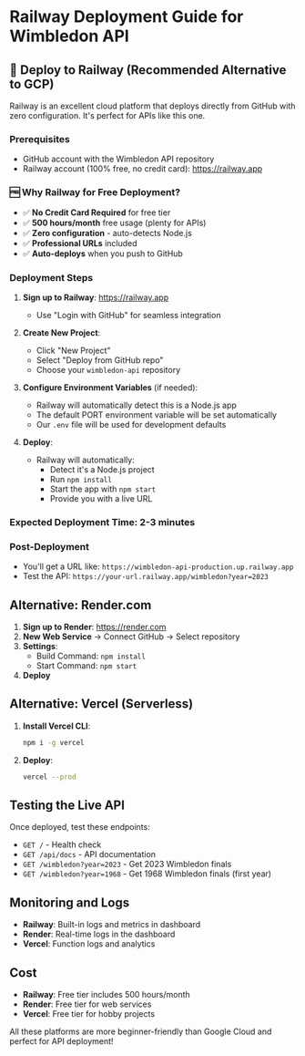 # Railway Deployment Guide for Wimbledon API

## 🚀 Deploy to Railway (Recommended Alternative to GCP)

Railway is an excellent cloud platform that deploys directly from GitHub with zero configuration. It's perfect for APIs like this one.

### Prerequisites
- GitHub account with the Wimbledon API repository
- Railway account (100% free, no credit card): https://railway.app

### 🆓 Why Railway for Free Deployment?
- ✅ **No Credit Card Required** for free tier
- ✅ **500 hours/month** free usage (plenty for APIs)
- ✅ **Zero configuration** - auto-detects Node.js
- ✅ **Professional URLs** included
- ✅ **Auto-deploys** when you push to GitHub

### Deployment Steps

1. **Sign up to Railway**: https://railway.app
   - Use "Login with GitHub" for seamless integration

2. **Create New Project**:
   - Click "New Project" 
   - Select "Deploy from GitHub repo"
   - Choose your `wimbledon-api` repository

3. **Configure Environment Variables** (if needed):
   - Railway will automatically detect this is a Node.js app
   - The default PORT environment variable will be set automatically
   - Our `.env` file will be used for development defaults

4. **Deploy**:
   - Railway will automatically:
     - Detect it's a Node.js project
     - Run `npm install`
     - Start the app with `npm start`
     - Provide you with a live URL

### Expected Deployment Time: 2-3 minutes

### Post-Deployment
- You'll get a URL like: `https://wimbledon-api-production.up.railway.app`
- Test the API: `https://your-url.railway.app/wimbledon?year=2023`

## Alternative: Render.com

1. **Sign up to Render**: https://render.com
2. **New Web Service** → Connect GitHub → Select repository
3. **Settings**:
   - Build Command: `npm install`
   - Start Command: `npm start`
4. **Deploy**

## Alternative: Vercel (Serverless)

1. **Install Vercel CLI**:
   ```bash
   npm i -g vercel
   ```

2. **Deploy**:
   ```bash
   vercel --prod
   ```

## Testing the Live API

Once deployed, test these endpoints:
- `GET /` - Health check
- `GET /api/docs` - API documentation  
- `GET /wimbledon?year=2023` - Get 2023 Wimbledon finals
- `GET /wimbledon?year=1968` - Get 1968 Wimbledon finals (first year)

## Monitoring and Logs

- **Railway**: Built-in logs and metrics in dashboard
- **Render**: Real-time logs in the dashboard
- **Vercel**: Function logs and analytics

## Cost

- **Railway**: Free tier includes 500 hours/month
- **Render**: Free tier for web services
- **Vercel**: Free tier for hobby projects

All these platforms are more beginner-friendly than Google Cloud and perfect for API deployment!
